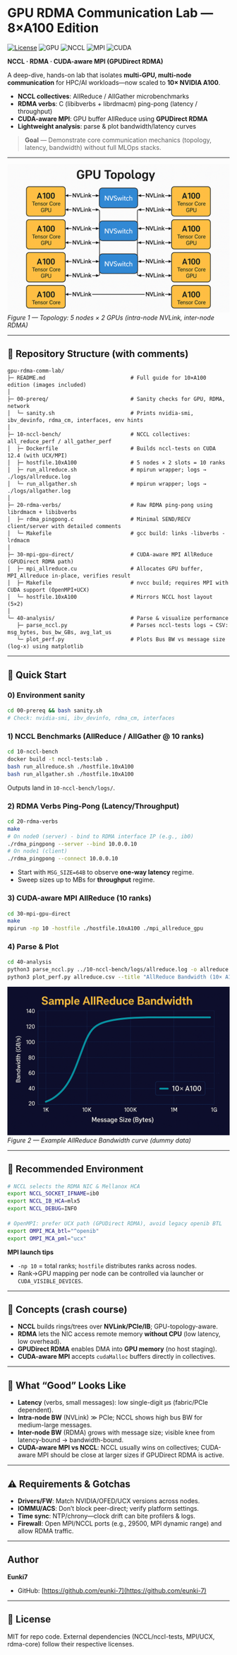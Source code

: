 # GPU RDMA Communication Lab — **8×A100 Edition**

<p align="left">
  <!-- Replace OWNER/REPO with your GitHub path, e.g., eunki-7/gpu-rdma-comm-lab -->
  <a href="https://github.com/OWNER/REPO/blob/main/LICENSE"><img alt="License" src="https://img.shields.io/badge/License-MIT-yellow?style=for-the-badge"></a>
  <img alt="GPU" src="https://img.shields.io/badge/GPU-10×A100-blue?style=for-the-badge">
  <img alt="NCCL" src="https://img.shields.io/badge/NCCL-Tests-green?style=for-the-badge">
  <img alt="MPI" src="https://img.shields.io/badge/MPI-CUDA--aware-orange?style=for-the-badge">
  <img alt="CUDA" src="https://img.shields.io/badge/CUDA-12.4-informational?style=for-the-badge">
</p>

**NCCL · RDMA · CUDA-aware MPI (GPUDirect RDMA)**

A deep-dive, hands-on lab that isolates **multi-GPU, multi-node communication** for HPC/AI workloads—now scaled to **10× NVIDIA A100**.

- **NCCL collectives**: AllReduce / AllGather microbenchmarks  
- **RDMA verbs**: C (libibverbs + librdmacm) ping-pong (latency / throughput)  
- **CUDA-aware MPI**: GPU buffer AllReduce using **GPUDirect RDMA**  
- **Lightweight analysis**: parse & plot bandwidth/latency curves

> **Goal** — Demonstrate core communication mechanics (topology, latency, bandwidth) without full MLOps stacks.

---

![Topology](./images/topology.png)  
*Figure 1 — Topology: 5 nodes × 2 GPUs (intra-node NVLink, inter-node RDMA)*

---

## 📂 Repository Structure (with comments)
```text
gpu-rdma-comm-lab/
├─ README.md                           # Full guide for 10×A100 edition (images included)
│
├─ 00-prereq/                          # Sanity checks for GPU, RDMA, network
│  └─ sanity.sh                        # Prints nvidia-smi, ibv_devinfo, rdma_cm, interfaces, env hints
│
├─ 10-nccl-bench/                      # NCCL collectives: all_reduce_perf / all_gather_perf
│  ├─ Dockerfile                       # Builds nccl-tests on CUDA 12.4 (with UCX/MPI)
│  ├─ hostfile.10xA100                 # 5 nodes × 2 slots = 10 ranks
│  ├─ run_allreduce.sh                 # mpirun wrapper; logs → ./logs/allreduce.log
│  └─ run_allgather.sh                 # mpirun wrapper; logs → ./logs/allgather.log
│
├─ 20-rdma-verbs/                      # Raw RDMA ping-pong using librdmacm + libibverbs
│  ├─ rdma_pingpong.c                  # Minimal SEND/RECV client/server with detailed comments
│  └─ Makefile                         # gcc build: links -libverbs -lrdmacm
│
├─ 30-mpi-gpu-direct/                  # CUDA-aware MPI AllReduce (GPUDirect RDMA path)
│  ├─ mpi_allreduce.cu                 # Allocates GPU buffer, MPI_Allreduce in-place, verifies result
│  ├─ Makefile                         # nvcc build; requires MPI with CUDA support (OpenMPI+UCX)
│  └─ hostfile.10xA100                 # Mirrors NCCL host layout (5×2)
│
└─ 40-analysis/                        # Parse & visualize performance
   ├─ parse_nccl.py                    # Parses nccl-tests logs → CSV: msg_bytes, bus_bw_GBs, avg_lat_us
   └─ plot_perf.py                     # Plots Bus BW vs message size (log-x) using matplotlib
```

---

## 🚀 Quick Start

### 0) Environment sanity
```bash
cd 00-prereq && bash sanity.sh
# Check: nvidia-smi, ibv_devinfo, rdma_cm, interfaces
```

### 1) NCCL Benchmarks (AllReduce / AllGather @ 10 ranks)
```bash
cd 10-nccl-bench
docker build -t nccl-tests:lab .
bash run_allreduce.sh ./hostfile.10xA100
bash run_allgather.sh ./hostfile.10xA100
```
Outputs land in `10-nccl-bench/logs/`.

### 2) RDMA Verbs Ping-Pong (Latency/Throughput)
```bash
cd 20-rdma-verbs
make
# On node0 (server) - bind to RDMA interface IP (e.g., ib0)
./rdma_pingpong --server --bind 10.0.0.10
# On node1 (client)
./rdma_pingpong --connect 10.0.0.10
```
- Start with `MSG_SIZE=64B` to observe **one-way latency** regime.  
- Sweep sizes up to MBs for **throughput** regime.

### 3) CUDA-aware MPI AllReduce (10 ranks)
```bash
cd 30-mpi-gpu-direct
make
mpirun -np 10 -hostfile ./hostfile.10xA100 ./mpi_allreduce_gpu
```

### 4) Parse & Plot
```bash
cd 40-analysis
python3 parse_nccl.py ../10-nccl-bench/logs/allreduce.log -o allreduce.csv
python3 plot_perf.py allreduce.csv --title "AllReduce Bandwidth (10× A100)" -o allreduce.png
```

![Sample Performance](./images/allreduce_sample.png)  
*Figure 2 — Example AllReduce Bandwidth curve (dummy data)*

---

## 🔧 Recommended Environment
```bash
# NCCL selects the RDMA NIC & Mellanox HCA
export NCCL_SOCKET_IFNAME=ib0
export NCCL_IB_HCA=mlx5
export NCCL_DEBUG=INFO

# OpenMPI: prefer UCX path (GPUDirect RDMA), avoid legacy openib BTL
export OMPI_MCA_btl="^openib"
export OMPI_MCA_pml="ucx"
```

**MPI launch tips**  
- `-np 10` = total ranks; `hostfile` distributes ranks across nodes.  
- Rank→GPU mapping per node can be controlled via launcher or `CUDA_VISIBLE_DEVICES`.

---

## 🧠 Concepts (crash course)
- **NCCL** builds rings/trees over **NVLink/PCIe/IB**; GPU-topology-aware.  
- **RDMA** lets the NIC access remote memory **without CPU** (low latency, low overhead).  
- **GPUDirect RDMA** enables DMA into **GPU memory** (no host staging).  
- **CUDA-aware MPI** accepts `cudaMalloc` buffers directly in collectives.  

---

## 🧪 What “Good” Looks Like
- **Latency** (verbs, small messages): low single-digit μs (fabric/PCIe dependent).  
- **Intra-node BW** (NVLink) ≫ PCIe; NCCL shows high bus BW for medium-large messages.  
- **Inter-node BW** (RDMA) grows with message size; visible knee from latency-bound → bandwidth-bound.  
- **CUDA-aware MPI vs NCCL**: NCCL usually wins on collectives; CUDA-aware MPI should be close at larger sizes if GPUDirect RDMA is active.  

---

## ⚠️ Requirements & Gotchas
- **Drivers/FW**: Match NVIDIA/OFED/UCX versions across nodes.  
- **IOMMU/ACS**: Don’t block peer-direct; verify platform settings.  
- **Time sync**: NTP/chrony—clock drift can bite profilers & logs.  
- **Firewall**: Open MPI/NCCL ports (e.g., 29500, MPI dynamic range) and allow RDMA traffic.  

---

## Author
**Eunki7**  
- GitHub: [https://github.com/eunki-7](https://github.com/eunki-7)

---

## 📜 License
MIT for repo code. External dependencies (NCCL/nccl-tests, MPI/UCX, rdma-core) follow their respective licenses.
